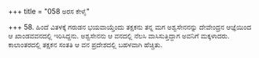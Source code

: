 +++
title = "058 ಅರಸ ಕೇಳೈ"

+++
58. ಹಿಂದೆ ವಿತಳಕ್ಕೆ ಗರುಡನ ಭಯವಾಯ್ತೆಂದು ತಕ್ಷಕನು ತನ್ನ ಮಗ ಅಶ್ವಸೇನನನ್ನು ದೇವೇಂದ್ರನ ಆಜ್ಞೆಯಿಂದ ಆ ಖಾಂಡವವನದಲ್ಲಿ ಇರಿಸಿದ್ದನು. ಅಶ್ವಸೇನನು ಆ ವನದಲ್ಲಿ ನೆಲಸಿ ವಾಸಿಸುತ್ತಿದ್ದಾಗ ಅವನಿಗೆ ಮಕ್ಕಳಾದರು. ಕಾಲಾಂತರದಲ್ಲಿ ತಕ್ಷಕನ ಸಂತತಿ ಆ ವನ ಪ್ರದೇಶದಲ್ಲಿ ಬಹಳವಾಗಿ ಹೆಚ್ಚಿತು.